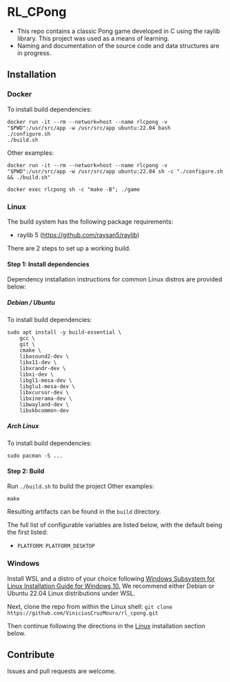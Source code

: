 # RL_CPong

- This repo contains a classic Pong game developed in C using the raylib library. This project was used as a means of learning.
- Naming and documentation of the source code and data structures are in progress.

## Installation

### Docker
To install build dependencies:
```
docker run -it --rm --network=host --name rlcpong -v "$PWD":/usr/src/app -w /usr/src/app ubuntu:22.04 bash
./configure.sh
./build.sh
```
Other examples:
```
docker run -it --rm --network=host --name rlcpong -v "$PWD":/usr/src/app -w /usr/src/app ubuntu:22.04 sh -c "./configure.sh && ./build.sh"
```
```
docker exec rlcpong sh -c "make -B"; ./game
```

### Linux

The build system has the following package requirements:
 * raylib 5 (https://github.com/raysan5/raylib)

There are 2 steps to set up a working build.

#### Step 1: Install dependencies

Dependency installation instructions for common Linux distros are provided below:

##### Debian / Ubuntu
To install build dependencies:
```
sudo apt install -y build-essential \
    gcc \
    git \
    cmake \
    libasound2-dev \
    libx11-dev \
    libxrandr-dev \
    libxi-dev \
    libgl1-mesa-dev \
    libglu1-mesa-dev \
    libxcursor-dev \
    libxinerama-dev \
    libwayland-dev \
    libxkbcommon-dev
```

##### Arch Linux
To install build dependencies:
```
sudo pacman -S ...
```

#### Step 2: Build
Run `./build.sh` to build the project
Other examples:
```
make
```

Resulting artifacts can be found in the `build` directory.

The full list of configurable variables are listed below, with the default being the first listed:

* ``PLATFORM``: ``PLATFORM_DESKTOP``

### Windows

Install WSL and a distro of your choice following
[Windows Subsystem for Linux Installation Guide for Windows 10.](https://docs.microsoft.com/en-us/windows/wsl/install-win10)
We recommend either Debian or Ubuntu 22.04 Linux distributions under WSL.

Next, clone the repo from within the Linux shell:
`git clone https://github.com/ViniciusCruzMoura/rl_cpong.git`

Then continue following the directions in the [Linux](#linux) installation section below.

## Contribute

Issues and pull requests are welcome.
